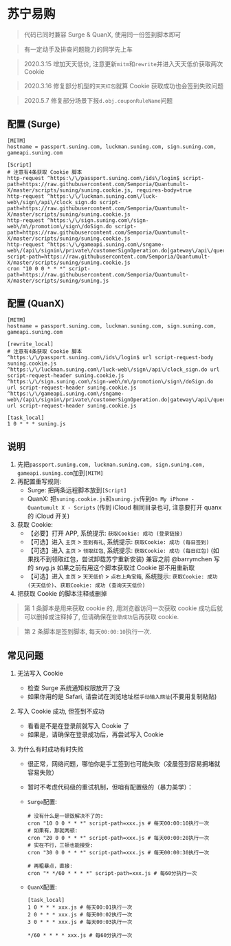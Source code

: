 # 苏宁易购

> 代码已同时兼容 Surge & QuanX, 使用同一份签到脚本即可

> 有一定动手及排查问题能力的同学先上车

> 2020.3.15 增加天天低价, 注意更新`mitm`和`rewrite`并进入天天低价获取两次 Cookie

> 2020.3.16 修复部分机型的`天天红包`就算 Cookie 获取成功也会签到失败问题

> 2020.5.7 修复部分场景下报`d.obj.couponRuleName`问题

## 配置 (Surge)

```properties
[MITM]
hostname = passport.suning.com, luckman.suning.com, sign.suning.com, gameapi.suning.com

[Script]
# 注意有4条获取 Cookie 脚本
http-request ^https:\/\/passport.suning.com\/ids\/login$ script-path=https://raw.githubusercontent.com/Semporia/Quantumult-X/master/scripts/suning/suning.cookie.js, requires-body=true
http-request ^https:\/\/luckman.suning.com\/luck-web\/sign\/api\/clock_sign.do script-path=https://raw.githubusercontent.com/Semporia/Quantumult-X/master/scripts/suning/suning.cookie.js
http-request ^https:\/\/sign.suning.com\/sign-web\/m\/promotion\/sign\/doSign.do script-path=https://raw.githubusercontent.com/Semporia/Quantumult-X/master/scripts/suning/suning.cookie.js
http-request ^https:\/\/gameapi.suning.com\/sngame-web\/(api\/signin\/private\/customerSignOperation.do|gateway\/api\/queryPrize.do) script-path=https://raw.githubusercontent.com/Semporia/Quantumult-X/master/scripts/suning/suning.cookie.js
cron "10 0 0 * * *" script-path=https://raw.githubusercontent.com/Semporia/Quantumult-X/master/scripts/suning/suning.js
```

## 配置 (QuanX)

```properties
[MITM]
hostname = passport.suning.com, luckman.suning.com, sign.suning.com, gameapi.suning.com

[rewrite_local]
# 注意有4条获取 Cookie 脚本
^https:\/\/passport.suning.com\/ids\/login$ url script-request-body suning.cookie.js
^https:\/\/luckman.suning.com\/luck-web\/sign\/api\/clock_sign.do url script-request-header suning.cookie.js
^https:\/\/sign.suning.com\/sign-web\/m\/promotion\/sign\/doSign.do url script-request-header suning.cookie.js
^https:\/\/gameapi.suning.com\/sngame-web\/(api\/signin\/private\/customerSignOperation.do|gateway\/api\/queryPrize.do) url script-request-header suning.cookie.js

[task_local]
1 0 * * * suning.js
```

## 说明

1. 先把`passport.suning.com, luckman.suning.com, sign.suning.com, gameapi.suning.com`加到`[MITM]`
2. 再配置重写规则:
   - Surge: 把两条远程脚本放到`[Script]`
   - QuanX: 把`suning.cookie.js`和`suning.js`传到`On My iPhone - Quantumult X - Scripts` (传到 iCloud 相同目录也可, 注意要打开 quanx 的 iCloud 开关)
3. 获取 Cookie:
   - 【必要】打开 APP, 系统提示: `获取Cookie: 成功 (登录链接)`
   - 【可选】进入 `主页` > `签到有礼`, 系统提示: `获取Cookie: 成功 (每日签到)`
   - 【可选】进入 `主页` > `领取红包`, 系统提示: `获取Cookie: 成功 (每日红包)` (如果找不到领取红包，尝试卸载苏宁重新安装) 兼容之前 @barrymchen 写的 snyg.js 如果之前有用这个脚本获取过 Cookie 那不用重新取
   - 【可选】进入 `主页` > `天天低价` > `点右上角宝箱`, 系统提示: `获取Cookie: 成功 (天天低价)`、`获取Cookie: 成功 (查询天天低价)`
4. 把获取 Cookie 的脚本注释或删掉

> 第 1 条脚本是用来获取 cookie 的, 用浏览器访问一次获取 cookie 成功后就可以删掉或注释掉了, 但请确保在`登录成功`后再获取 cookie.

> 第 2 条脚本是签到脚本, 每天`00:00:10`执行一次.

## 常见问题

1. 无法写入 Cookie

   - 检查 Surge 系统通知权限放开了没
   - 如果你用的是 Safari, 请尝试在浏览地址栏`手动输入网址`(不要用复制粘贴)

2. 写入 Cookie 成功, 但签到不成功

   - 看看是不是在登录前就写入 Cookie 了
   - 如果是，请确保在登录成功后，再尝试写入 Cookie

3. 为什么有时成功有时失败

   - 很正常，网络问题，哪怕你是手工签到也可能失败（凌晨签到容易拥堵就容易失败）
   - 暂时不考虑代码级的重试机制，但咱有配置级的（暴力美学）：

   - `Surge`配置:

     ```properties
     # 没有什么是一顿饭解决不了的:
     cron "10 0 0 * * *" script-path=xxx.js # 每天00:00:10执行一次
     # 如果有，那就两顿:
     cron "20 0 0 * * *" script-path=xxx.js # 每天00:00:20执行一次
     # 实在不行，三顿也能接受:
     cron "30 0 0 * * *" script-path=xxx.js # 每天00:00:30执行一次

     # 再粗暴点，直接:
     cron "* */60 * * * *" script-path=xxx.js # 每60分执行一次
     ```

   - `QuanX`配置:

     ```properties
     [task_local]
     1 0 * * * xxx.js # 每天00:01执行一次
     2 0 * * * xxx.js # 每天00:02执行一次
     3 0 * * * xxx.js # 每天00:03执行一次

     */60 * * * * xxx.js # 每60分执行一次
     ```

